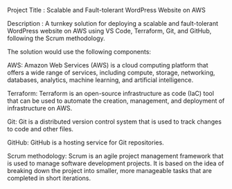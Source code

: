 Project Title : Scalable and Fault-tolerant WordPress Website on AWS

Description : A turnkey solution for deploying a scalable and fault-tolerant WordPress website on AWS using VS Code, Terraform, Git, and GitHub, following the Scrum methodology.

The solution would use the following components:

AWS: Amazon Web Services (AWS) is a cloud computing platform that offers a wide range of services, including compute, storage, networking, databases, analytics, machine learning, and artificial intelligence.

Terraform: Terraform is an open-source infrastructure as code (IaC) tool that can be used to automate the creation, management, and deployment of infrastructure on AWS.

Git: Git is a distributed version control system that is used to track changes to code and other files.

GitHub: GitHub is a hosting service for Git repositories.

Scrum methodology: Scrum is an agile project management framework that is used to manage software development projects. It is based on the idea of breaking down the project into smaller, more manageable tasks that are completed in short iterations.
